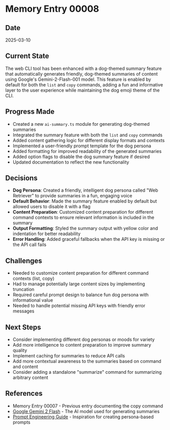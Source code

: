 # Memory Entry 00008

## Date
2025-03-10

## Current State
The web CLI tool has been enhanced with a dog-themed summary feature that automatically generates friendly, dog-themed summaries of content using Google's Gemini-2-Flash-001 model. This feature is enabled by default for both the `list` and `copy` commands, adding a fun and informative layer to the user experience while maintaining the dog emoji theme of the CLI.

## Progress Made
- Created a new `ai-summary.ts` module for generating dog-themed summaries
- Integrated the summary feature with both the `list` and `copy` commands
- Added content gathering logic for different display formats and contexts
- Implemented a user-friendly prompt template for the dog persona
- Added formatting for improved readability of the generated summaries
- Added option flags to disable the dog summary feature if desired
- Updated documentation to reflect the new functionality

## Decisions
- **Dog Persona**: Created a friendly, intelligent dog persona called "Web Retriever" to provide summaries in a fun, engaging voice
- **Default Behavior**: Made the summary feature enabled by default but allowed users to disable it with a flag
- **Content Preparation**: Customized content preparation for different command contexts to ensure relevant information is included in the summary
- **Output Formatting**: Styled the summary output with yellow color and indentation for better readability
- **Error Handling**: Added graceful fallbacks when the API key is missing or the API call fails

## Challenges
- Needed to customize content preparation for different command contexts (list, copy)
- Had to manage potentially large content sizes by implementing truncation
- Required careful prompt design to balance fun dog persona with informational value
- Needed to handle potential missing API keys with friendly error messages

## Next Steps
- Consider implementing different dog personas or moods for variety
- Add more intelligence to content preparation to improve summary quality
- Implement caching for summaries to reduce API calls
- Add more contextual awareness to the summaries based on command and content
- Consider adding a standalone "summarize" command for summarizing arbitrary content

## References
- Memory Entry 00007 - Previous entry documenting the copy command
- [Google Gemini 2 Flash](https://ai.google.dev/models/gemini) - The AI model used for generating summaries
- [Prompt Engineering Guide](https://www.promptingguide.ai) - Inspiration for creating persona-based prompts 